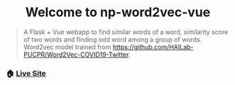 <h1 align="center">Welcome to np-word2vec-vue</h1>

> A Flask + Vue webapp to find similar words of a word, similarity score of two words and finding odd word among a group of words. Word2vec model trained from https://github.com/HAILab-PUCPR/Word2Vec-COVID19-Twitter.

### 🏠 [Live Site](https://word2vec-view2.herokuapp.com/)